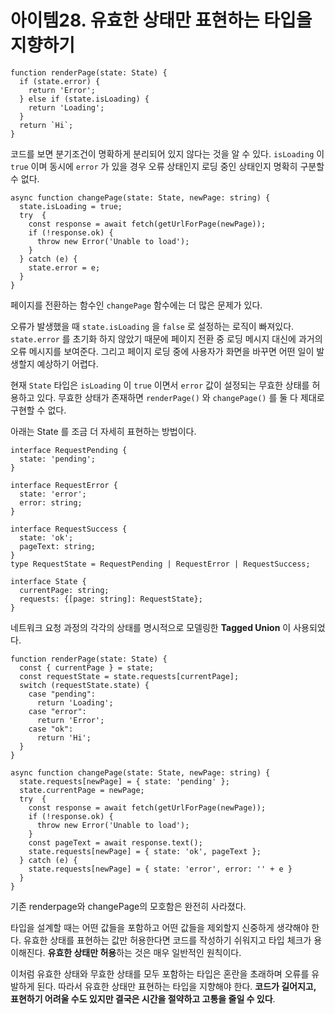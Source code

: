 # 아이템28. 유효한 상태만 표현하는 타입을 지향하기

```tsx
function renderPage(state: State) {
  if (state.error) {
    return 'Error';
  } else if (state.isLoading) {
    return 'Loading';
  }
  return `Hi`;
}
```

코드를 보면 분기조건이 명확하게 분리되어 있지 않다는 것을 알 수 있다. `isLoading` 이 `true` 이며 동시에 `error` 가 있을 경우 오류 상태인지 로딩 중인 상태인지 명확히 구분할 수 없다.

```tsx
async function changePage(state: State, newPage: string) {
  state.isLoading = true;
  try  {
    const response = await fetch(getUrlForPage(newPage));
    if (!response.ok) {
      throw new Error('Unable to load');
    }
  } catch (e) {
    state.error = e;
  }
}
```

페이지를 전환하는 함수인 `changePage` 함수에는 더 많은 문제가 있다.

오류가 발생했을 때 `state.isLoading` 을 `false` 로 설정하는 로직이 빠져있다. `state.error` 를 초기화 하지 않았기 때문에 페이지 전환 중 로딩 메시지 대신에 과거의 오류 메시지를 보여준다. 그리고 페이지 로딩 중에 사용자가 화면을 바꾸면 어떤 일이 발생할지 예상하기 어렵다.

현재 `State` 타입은 `isLoading` 이 `true` 이면서 `error` 값이 설정되는 무효한 상태를 허용하고 있다. 무효한 상태가 존재하면 `renderPage()` 와 `changePage()` 를 둘 다 제대로 구현할 수 없다.

아래는 State 를 조금 더 자세히 표현하는 방법이다.

```tsx
interface RequestPending {
  state: 'pending';
}

interface RequestError {
  state: 'error';
  error: string;
}

interface RequestSuccess {
  state: 'ok';
  pageText: string;
}
type RequestState = RequestPending | RequestError | RequestSuccess;

interface State {
  currentPage: string;
  requests: {[page: string]: RequestState};
}
```

네트워크 요청 과정의 각각의 상태를 명시적으로 모델링한 **Tagged Union** 이 사용되었다.

```tsx
function renderPage(state: State) {
  const { currentPage } = state;
  const requestState = state.requests[currentPage];
  switch (requestState.state) {
    case "pending":
      return 'Loading';
    case "error":
      return 'Error';
    case "ok":
      return 'Hi';
  }
}

async function changePage(state: State, newPage: string) {
  state.requests[newPage] = { state: 'pending' };
  state.currentPage = newPage;
  try  {
    const response = await fetch(getUrlForPage(newPage));
    if (!response.ok) {
      throw new Error('Unable to load');
    }
    const pageText = await response.text();
    state.requests[newPage] = { state: 'ok', pageText };
  } catch (e) {
    state.requests[newPage] = { state: 'error', error: '' + e }
  }
}
```

기존 renderpage와 changePage의 모호함은 완전히 사라졌다.

타입을 설계할 때는 어떤 값들을 포함하고 어떤 값들을 제외할지 신중하게 생갹해야 한다. 유효한 상태를 표현하는 값만 허용한다면 코드를 작성하기 쉬워지고 타입 체크가 용이해진다. **유효한 상태만 허용**하는 것은 매우 일반적인 원칙이다.

이처럼 유효한 상태와 무효한 상태를 모두 포함하는 타입은 혼란을 초래하며 오류를 유발하게 된다. 따라서 유효한 상태만 표현하는 타입을 지향해야 한다. **코드가 길어지고, 표현하기 어려울 수도 있지만 결국은 시간을 절약하고 고통을 줄일 수 있다**.
